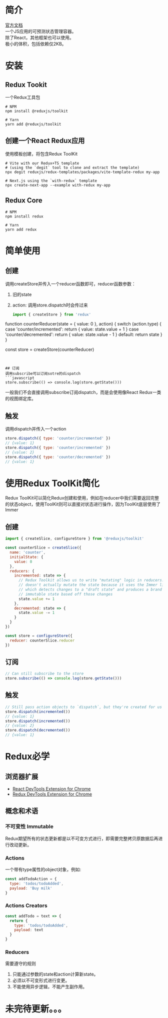 # 简介

[官方文档](https://redux.js.org/introduction/getting-started)<br />一个JS应用的可预测状态管理容器。<br />除了React，其他框架也可以使用。<br />极小的体积，包括依赖仅2KB。

# 安装

## Redux Tookit

一个Redux工具包

```shell
# NPM
npm install @reduxjs/toolkit

# Yarn
yarn add @reduxjs/toolkit
```

## 创建一个React Redux应用

使用模板创建，将包含Redux ToolKit

```shell
# Vite with our Redux+TS template
# (using the `degit` tool to clone and extract the template)
npx degit reduxjs/redux-templates/packages/vite-template-redux my-app

# Next.js using the `with-redux` template
npx create-next-app --example with-redux my-app
```

## Redux Core

```shell
# NPM
npm install redux

# Yarn
yarn add redux
```

# 简单使用

## 创建

调用createStore并传入一个reducer函数即可，reducer函数参数：

1. 旧的state
2. action: 调用store.dispatch时会传过来
   
   ```javascript
   import { createStore } from 'redux'
   
   ```

function counterReducer(state = { value: 0 }, action) {
  switch (action.type) {
    case 'counter/incremented':
      return { value: state.value + 1 }
    case 'counter/decremented':
      return { value: state.value - 1 }
    default:
      return state
  }
} 

const store = createStore(counterReducer)

```


## 订阅
调用subscribe可以订阅sotre的dispatch
```javascript
store.subscribe(() => console.log(store.getState()))
```

一般我们不会直接调用subscribe订阅dispatch，而是会使用像React Redux一类的视图绑定库。

## 触发

调用dispatch并传入一个action

```javascript
store.dispatch({ type: 'counter/incremented' })
// {value: 1}
store.dispatch({ type: 'counter/incremented' })
// {value: 2}
store.dispatch({ type: 'counter/decremented' })
// {value: 1}
```



# 使用Redux ToolKit简化

Redux ToolKit可以简化Redux创建和使用，例如在reducer中我们需要返回完整的状态object，使用ToolKit则可以直接对状态进行操作，因为ToolKit底层使用了Immer

## 创建

```javascript
import { createSlice, configureStore } from '@reduxjs/toolkit'

const counterSlice = createSlice({
  name: 'counter',
  initialState: {
    value: 0
  },
  reducers: {
    incremented: state => {
      // Redux Toolkit allows us to write "mutating" logic in reducers. It
      // doesn't actually mutate the state because it uses the Immer library,
      // which detects changes to a "draft state" and produces a brand new
      // immutable state based off those changes
      state.value += 1
    },
    decremented: state => {
      state.value -= 1
    }
  }
})

const store = configureStore({
  reducer: counterSlice.reducer
})
```

## 订阅

```javascript
// Can still subscribe to the store
store.subscribe(() => console.log(store.getState()))
```

## 触发

```javascript
// Still pass action objects to `dispatch`, but they're created for us
store.dispatch(incremented())
// {value: 1}
store.dispatch(incremented())
// {value: 2}
store.dispatch(decremented())
// {value: 1}
```



# Redux必学

## 浏览器扩展

- [React DevTools Extension for Chrome](https://chrome.google.com/webstore/detail/react-developer-tools/fmkadmapgofadopljbjfkapdkoienihi?hl=en)
- [Redux DevTools Extension for Chrome](https://chrome.google.com/webstore/detail/redux-devtools/lmhkpmbekcpmknklioeibfkpmmfibljd?hl=en)

## 概念和术语

### 不可变性 Immutable

Redux期望所有的状态更新都是以不可变方式进行，即需要完整拷贝原数据后再进行改动更新。

### Actions

一个带有type属性的object对象，例如:

```javascript
const addTodoAction = {
  type: 'todos/todoAdded',
  payload: 'Buy milk'
}
```

### Actions Creators

```javascript
const addTodo = text => {
  return {
    type: 'todos/todoAdded',
    payload: text
  }
}
```

### Reducers

需要遵守的规则

1. 只能通过参数的state和action计算新state。
2. 必须以不可变形式进行变更。
3. 不能使用异步逻辑，不能产生副作用。
   


# 未完待更新。。。
